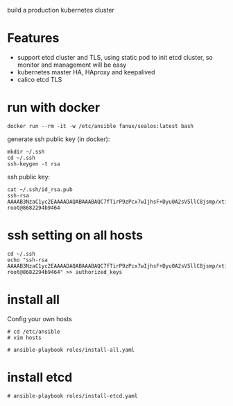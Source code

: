 build a production kubernetes cluster

# Features
* support etcd cluster and TLS, using static pod to init etcd cluster, so monitor and management will be easy
* kubernetes master HA, HAproxy and keepalived
* calico etcd TLS

# run with docker
```
docker run --rm -it -w /etc/ansible fanux/sealos:latest bash
```
generate ssh public key (in docker):
```
mkdir ~/.ssh
cd ~/.ssh
ssh-keygen -t rsa
```
ssh public key:
```
cat ~/.ssh/id_rsa.pub
ssh-rsa AAAAB3NzaC1yc2EAAAADAQABAAABAQC7fTirP9zPcx7wIjhsF+Dyu0A2sV5llC8jsmp/xtiyuJirE3mclpNEqgrzHC26f+ckfzwoE0HPU0wDPxbWFl3B0K89EwJSBsVZSZ0VLYnZp0u2JgwCLZzZzKfY0018yoqoL9KHz/68RpqtG2bWVf0/WSj+4hN7xTRpRTtXJHBOQRQBfqVSIcfMBSEnO15buUbDaLol/HvQd0YBrWwafQtMacmBlqDG0Z6/yeY4sTNRVRV2Uu5TeaHfzgYgmY9+NxtvPn8Td6tgZtq7cVU//kSsbzkUzDSD8zsh8kPUm4yljT5tYM1cPFLGM4m/zqAjAZN2YaEdFckJFAQ7TWAK857d root@8682294b9464
```
# ssh setting on all hosts
```
cd ~/.ssh
echo "ssh-rsa AAAAB3NzaC1yc2EAAAADAQABAAABAQC7fTirP9zPcx7wIjhsF+Dyu0A2sV5llC8jsmp/xtiyuJirE3mclpNEqgrzHC26f+ckfzwoE0HPU0wDPxbWFl3B0K89EwJSBsVZSZ0VLYnZp0u2JgwCLZzZzKfY0018yoqoL9KHz/68RpqtG2bWVf0/WSj+4hN7xTRpRTtXJHBOQRQBfqVSIcfMBSEnO15buUbDaLol/HvQd0YBrWwafQtMacmBlqDG0Z6/yeY4sTNRVRV2Uu5TeaHfzgYgmY9+NxtvPn8Td6tgZtq7cVU//kSsbzkUzDSD8zsh8kPUm4yljT5tYM1cPFLGM4m/zqAjAZN2YaEdFckJFAQ7TWAK857d root@8682294b9464" >> authorized_keys
```

# install all
Config your own hosts
```
# cd /etc/ansible
# vim hosts
```

```
# ansible-playbook roles/install-all.yaml
```

# install etcd
```
# ansible-playbook roles/install-etcd.yaml
```
